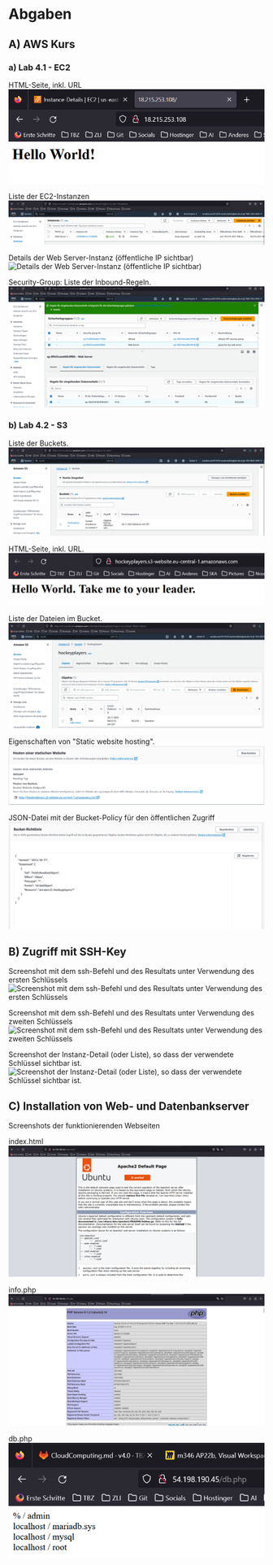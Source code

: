 # Abgaben

## A) AWS Kurs

### a) Lab 4.1 - EC2

HTML-Seite, inkl. URL
![HTML-Seite, inkl. URL](screenshots/HTML-Seite,%20inkl.%20URL.png)

Liste der EC2-Instanzen
![Liste der EC2-Instanzen](screenshots/ListederEC2Instanzen.png)

Details der Web Server-Instanz (öffentliche IP sichtbar)
![Details der Web Server-Instanz (öffentliche IP sichtbar)](screenshots/Details%20der%20Web%20Server-Instanz%20(öffentliche%20IP%20sichtbar).png)

Security-Group: Liste der Inbound-Regeln.
![Security-Group: Liste der Inbound-Regeln.](screenshots/SecurityGroupListederInboundRegeln.png)

### b) Lab 4.2 - S3

Liste der Buckets.
![Liste der Buckets.](screenshots/Liste%20derBuckets.png)

HTML-Seite, inkl. URL.
![HTML-Seite, inkl. URL](screenshots/HTML-Seite%20inkl%20URL.png)

Liste der Dateien im Bucket.
![Liste der Dateien im Bucket.](screenshots/Liste%20der%20Dateien%20im%20Bucket.png)

Eigenschaften von "Static website hosting".
![Eigenschaften von "Static website hosting".](screenshots/Eigenschaften%20von%20Static%20website%20hosting.png)

JSON-Datei mit der Bucket-Policy für den öffentlichen Zugriff
![JSON-Datei mit der Bucket-Policy für den öffentlichen Zugriff](screenshots/JSON-Datei%20mit%20der%20Bucket-Policy%20für%20den%20öffentlichen%20Zugriff.png)

## B) Zugriff mit SSH-Key

Screenshot mit dem ssh-Befehl und des Resultats unter Verwendung des ersten Schlüssels
![Screenshot mit dem ssh-Befehl und des Resultats unter Verwendung des ersten Schlüssels](screenshots/ersten%20Schlüssels.png)

Screenshot mit dem ssh-Befehl und des Resultats unter Verwendung des zweiten Schlüssels
![Screenshot mit dem ssh-Befehl und des Resultats unter Verwendung des zweiten Schlüssels](screenshots/zweiten%20Schlüssels.png)

Screenshot der Instanz-Detail (oder Liste), so dass der verwendete Schlüssel sichtbar ist.
![Screenshot der Instanz-Detail (oder Liste), so dass der verwendete Schlüssel sichtbar ist.](screenshots/verwendete%20Schlüssel.png)

## C) Installation von Web- und Datenbankserver

Screenshots der funktionierenden Webseiten

index.html
![index.html](screenshots/indexHtml.png)

info.php
![info.php](screenshots/infoPhp.png)

db.php
![db.php](screenshots/dbPhp.png)
